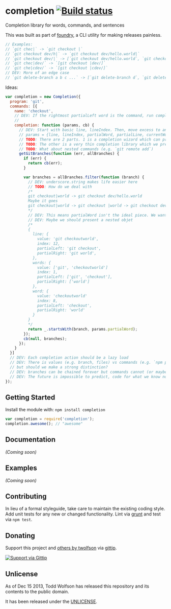 # completion [![Build status](https://travis-ci.org/twolfson/completion.png?branch=master)](https://travis-ci.org/twolfson/completion)

Completion library for words, commands, and sentences

This was built as part of [foundry][], a CLI utility for making releases painless.

[foundry]: https://github.com/twolfson/foundry

```js
// Examples:
// `git chec|` -> `git checkout |`
// `git checkout dev/h|` -> `git checkout dev/hello.world|`
// `git checkout dev/|` -> [`git checkout dev/hello.world`, `git checkout dev/goodbye.moon`]
// `git chec|dev/` -> `[git checkout |dev/]`
// `git che|cdev/` -> `[git checkout |cdev/]`
// DEV: More of an edge case
// `git delete-branch a b c ...` -> [`git delete-branch d`, `git delete-branch e`, `git delete-branch f`]
```

Ideas:

```js
var completion = new Completion({
  program: 'git',
  commands: [{
    name: 'checkout',
    // DEV: If the rightmost partialLeft word is the command, run completion for it
    //
    completion: function (params, cb) {
      // DEV: Start with basic line, lineIndex. Then, move excess to another lib.
      // params = {line, lineIndex, partialWord, partialLine, currentWord, currentWordIndex, words, wordsIndex}
      // TODO: There are 2 parts. 1 is a completion wizard which can predict good matches.
      // TODO: The other is a very thin completion library which we present here
      // TODO: What about nested commands (e.g. `git remote add`)
      getGitBranches(function (err, allBranches) {
        if (err) {
          return cb(err);
        }

        var branches = allBranches.filter(function (branch) {
          // DEV: underscore.string makes life easier here
          // TODO: How do we deal with
          /*
          git checkout|world -> git checkout dev/hello.world
          Maybe it goes
          git checkout|world -> git checkout |world -> git checkout dev/hello.|world
          */
          // DEV: This means partialWord isn't the ideal piece. We want both parts of the word (leftPartial, rightPartial).
          // DEV: Maybe we should present a nested objet
          /*
          {
            line: {
              value: 'git checkoutworld',
              index: 12,
              partialLeft: 'git checkout',
              partialRight: 'git world',
            },
            words: {
              value: ['git', 'checkoutworld']
              index: 1,
              partialLeft: ['git', 'checkout'],
              partialRight: ['world']
            },
            word: {
              value: 'checkoutworld'
              index: 8,
              partialLeft: 'checkout',
              partialRight: 'world'
            }
          }
          */
          return _.startsWith(branch, params.partialWord);
        });
        cb(null, branches);
      });
    }
  }]
  // DEV: Each completion action should be a lazy load
  // DEV: There is values (e.g. branch, files) vs commands (e.g. `npm publish`)
  // but should we make a strong distinction?
  // DEV: branches can be chained forever but commands cannot (or maybe I am being short sighted)
  // DEV: The future is impossible to predict, code for what we know now. Solve for 80/20
});
```

## Getting Started
Install the module with: `npm install completion`

```javascript
var completion = require('completion');
completion.awesome(); // "awesome"
```

## Documentation
_(Coming soon)_

## Examples
_(Coming soon)_

## Contributing
In lieu of a formal styleguide, take care to maintain the existing coding style. Add unit tests for any new or changed functionality. Lint via [grunt](https://github.com/gruntjs/grunt) and test via `npm test`.

## Donating
Support this project and [others by twolfson][gittip] via [gittip][].

[![Support via Gittip][gittip-badge]][gittip]

[gittip-badge]: https://rawgithub.com/twolfson/gittip-badge/master/dist/gittip.png
[gittip]: https://www.gittip.com/twolfson/

## Unlicense
As of Dec 15 2013, Todd Wolfson has released this repository and its contents to the public domain.

It has been released under the [UNLICENSE][].

[UNLICENSE]: UNLICENSE
